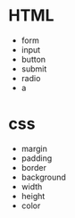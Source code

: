 # HTML
- form
- input
- button
- submit
- radio
- a

# css
- margin
- padding
- border
- background
- width
- height
- color
